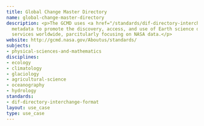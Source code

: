 ```yaml
---
title: Global Change Master Directory
name: global-change-master-directory
description: <p>The GCMD uses <a href="/standards/dif-directory-interchange-format.html">DIF</a>
  metadata to promote the discovery, access, and use of Earth science data and data-related
  services worldwide, parcitularly focusing on NASA data.</p>
website: http://gcmd.nasa.gov/Aboutus/standards/
subjects:
- physical-sciences-and-mathematics
disciplines:
- ecology
- climatology
- glaciology
- agricultural-science
- oceanography
- hydrology
standards:
- dif-directory-interchange-format
layout: use_case
type: use_case
---
```


